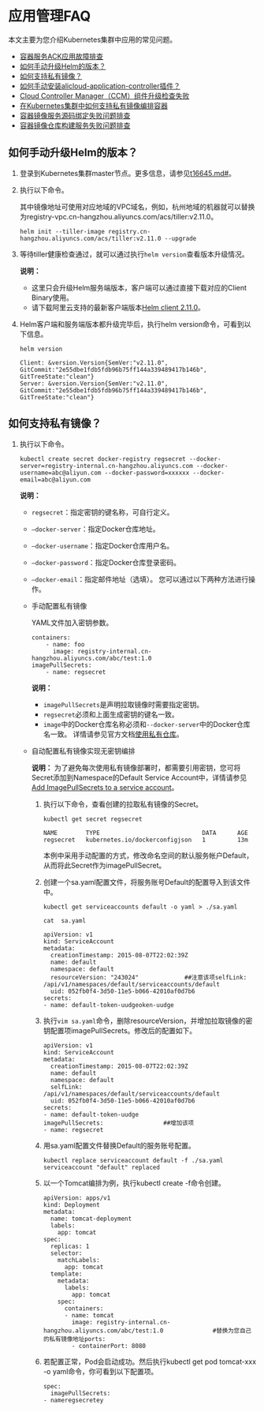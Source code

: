 # 应用管理FAQ

本文主要为您介绍Kubernetes集群中应用的常见问题。

-   [容器服务ACK应用故障排查](~~211618~~)
-   [如何手动升级Helm的版本？](#section_42y_vhz_d9t)
-   [如何支持私有镜像？](#section_b2s_ldm_84z)
-   [如何手动安装alicloud-application-controller插件？](~~87156~~)
-   [Cloud Controller Manager（CCM）组件升级检查失败](~~164988~~)
-   [在Kubernetes集群中如何支持私有镜像编排容器](~~86562~~)
-   [容器镜像服务源码绑定失败问题排查](~~185631~~)
-   [容器镜像仓库构建服务失败问题排查](~~186529~~)

## 如何手动升级Helm的版本？

1.  登录到Kubernetes集群master节点。更多信息，请参见[t16645.md\#](/cn.zh-CN/Kubernetes集群用户指南/集群/连接集群/通过kubectl连接Kubernetes集群.md)。

2.  执行以下命令。

    其中镜像地址可使用对应地域的VPC域名，例如，杭州地域的机器就可以替换为registry-vpc.cn-hangzhou.aliyuncs.com/acs/tiller:v2.11.0。

    ```
    helm init --tiller-image registry.cn-hangzhou.aliyuncs.com/acs/tiller:v2.11.0 --upgrade
    ```

3.  等待tiller健康检查通过，就可以通过执行`helm version`查看版本升级情况。

    **说明：**

    -   这里只会升级Helm服务端版本，客户端可以通过直接下载对应的Client Binary使用。
    -   请下载阿里云支持的最新客户端版本[Helm client 2.11.0](https://github.com/helm/helm/releases/tag/v2.11.0)。
4.  Helm客户端和服务端版本都升级完毕后，执行helm version命令，可看到以下信息。

    ```
    helm version
    ```

    ```
    Client: &version.Version{SemVer:"v2.11.0", GitCommit:"2e55dbe1fdb5fdb96b75ff144a339489417b146b", GitTreeState:"clean"}
    Server: &version.Version{SemVer:"v2.11.0", GitCommit:"2e55dbe1fdb5fdb96b75ff144a339489417b146b", GitTreeState:"clean"}
    ```


## 如何支持私有镜像？

1.  执行以下命令。

    ```
    kubectl create secret docker-registry regsecret --docker-server=registry-internal.cn-hangzhou.aliyuncs.com --docker-username=abc@aliyun.com --docker-password=xxxxxx --docker-email=abc@aliyun.com
    ```

    **说明：**

    -   `regsecret`：指定密钥的键名称，可自行定义。
    -   `—docker-server`：指定Docker仓库地址。
    -   `—docker-username`：指定Docker仓库用户名。
    -   `—docker-password`：指定Docker仓库登录密码。
    -   `—docker-email`：指定邮件地址（选填）。
    您可以通过以下两种方法进行操作。

    -   手动配置私有镜像

        YAML文件加入密钥参数。

        ```
        containers:
            - name: foo
              image: registry-internal.cn-hangzhou.aliyuncs.com/abc/test:1.0
        imagePullSecrets:
            - name: regsecret
        ```

        **说明：**

        -   `imagePullSecrets`是声明拉取镜像时需要指定密钥。
        -   `regsecret`必须和上面生成密钥的键名一致。
        -   `image`中的Docker仓库名称必须和`--docker-server`中的Docker仓库名一致。
        详情请参见官方文档[使用私有仓库](https://kubernetes.io/docs/concepts/containers/images/#using-a-private-registry)。

    -   自动配置私有镜像实现无密钥编排

        **说明：** 为了避免每次使用私有镜像部署时，都需要引用密钥，您可将Secret添加到Namespace的Default Service Account中，详情请参见[Add ImagePullSecrets to a service account](https://kubernetes.io/docs/tasks/configure-pod-container/configure-service-account/#add-imagepullsecrets-to-a-service-account)。

        1.  执行以下命令，查看创建的拉取私有镜像的Secret。

            ```
            kubectl get secret regsecret
            ```

            ```
            NAME        TYPE                             DATA      AGE
            regsecret   kubernetes.io/dockerconfigjson   1         13m
            ```

            本例中采用手动配置的方式，修改命名空间的默认服务帐户Default，从而将此Secret作为imagePullSecret。

        2.  创建一个sa.yaml配置文件，将服务账号Default的配置导入到该文件中。

            ```
            kubectl get serviceaccounts default -o yaml > ./sa.yaml
            
            cat  sa.yaml
            
            apiVersion: v1
            kind: ServiceAccount
            metadata:
              creationTimestamp: 2015-08-07T22:02:39Z
              name: default
              namespace: default
              resourceVersion: "243024"             ##注意该项selfLink: /api/v1/namespaces/default/serviceaccounts/default
              uid: 052fb0f4-3d50-11e5-b066-42010af0d7b6
            secrets:
            - name: default-token-uudgeoken-uudge
            ```

        3.  执行`vim sa.yaml`命令，删除resourceVersion，并增加拉取镜像的密钥配置项imagePullSecrets。修改后的配置如下。

            ```
            apiVersion: v1
            kind: ServiceAccount
            metadata:
              creationTimestamp: 2015-08-07T22:02:39Z
              name: default
              namespace: default
              selfLink: /api/v1/namespaces/default/serviceaccounts/default
              uid: 052fb0f4-3d50-11e5-b066-42010af0d7b6
            secrets:
            - name: default-token-uudge
            imagePullSecrets:                 ##增加该项
            - name: regsecret                                    
            ```

        4.  用sa.yaml配置文件替换Default的服务账号配置。

            ```
            kubectl replace serviceaccount default -f ./sa.yaml
            serviceaccount "default" replaced
            ```

        5.  以一个Tomcat编排为例，执行kubectl create -f命令创建。

            ```
            apiVersion: apps/v1 
            kind: Deployment
            metadata:
              name: tomcat-deployment
              labels:
                app: tomcat
            spec:
              replicas: 1
              selector:
                matchLabels:
                  app: tomcat
              template:
                metadata:
                  labels:
                    app: tomcat
                spec:
                  containers:
                  - name: tomcat
                    image: registry-internal.cn-hangzhou.aliyuncs.com/abc/test:1.0              #替换为您自己的私有镜像地址ports:
                    - containerPort: 8080
            ```

        6.  若配置正常，Pod会启动成功。然后执行kubectl get pod tomcat-xxx -o yaml命令，你可看到以下配置项。

            ```
            spec:
              imagePullSecrets:
            - nameregsecretey
            ```


